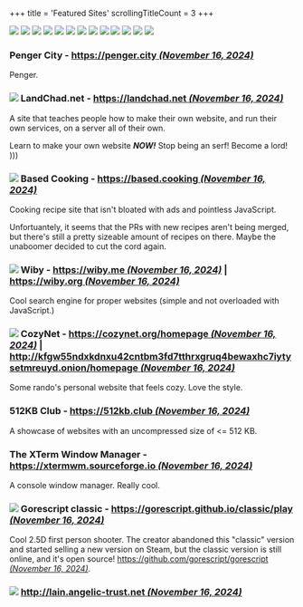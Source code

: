 +++
title               = 'Featured Sites'
scrollingTitleCount = 3
+++

[![](/buttons/gnu.org-emacs.gif)](https://www.gnu.org/software/emacs "Updated July 26, 2024")
[![](/buttons/shmage.xyz.gif)](https://shmage.xyz "Updated July 26, 2024")
[![](/buttons/geti2p.net.gif)](https://geti2p.net "Updated July 26, 2024")
[![](/buttons/keepassxc.org.gif)](https://keepassxc.org "Updated July 26, 2024")
[![](/buttons/librewolf.net.gif)](https://librewolf.net "Updated July 26, 2024")
[![](/buttons/torproject.org.gif)](https://torproject.org "Updated July 26, 2024")
[![](/buttons/gnu.org.gif)](https://gnu.org "Updated July 26, 2024")
[![](/buttons/kde.org.gif)](https://kde.org "Updated July 26, 2024")
[![](/buttons/ublockorigin.com.gif)](https://ublockorigin.com "Updated July 26, 2024")
[![](/buttons/debian.org.gif)](https://debian.org "Updated July 26, 2024")
[![](/buttons/nergen.net.gif)](https://nergen.net "Updated July 26, 2024")
[![](/buttons/getimiskon.xyz.gif)](https://getimiskon.xyz "Updated July 26, 2024")
[![](/buttons/voidlinux.org.gif)](https://voidlinux.org/ "Updated October 30, 2024")

### Penger City - [https://penger.city *(November 16, 2024)*](https://penger.city)

Penger.

### [![](/buttons/landchad.net.gif)](https://landchad.net) LandChad.net - [https://landchad.net *(November 16, 2024)*](https://landchad.net)

A site that teaches people how to make their own website, and run their own
services, on a server all of their own.

Learn to make your own website ***NOW!*** Stop being an serf! Become a lord! )))

### [![](/buttons/based.cooking.gif)](https://based.cooking) Based Cooking - [https://based.cooking *(November 16, 2024)*](https://based.cooking)

Cooking recipe site that isn't bloated with ads and pointless
JavaScript.

Unfortuantely, it seems that the PRs with new recipes aren't being merged, but
there's still a pretty sizeable amount of recipes on there. Maybe the unaboomer
decided to cut the cord again.

### [![](/buttons/wiby.me.gif)](https://wiby.me) Wiby - [https://wiby.me *(November 16, 2024)*](https://wiby.me) | [https://wiby.org *(November 16, 2024)*](https://wiby.org)

Cool search engine for proper websites (simple and not overloaded with JavaScript.)

### [![](/buttons/cozynet.org.gif)](https://cozynet.org/homepage/) CozyNet - [https://cozynet.org/homepage *(November 16, 2024)*](https://cozynet.org/homepage) | [http://kfgw55ndxkdnxu42cntbm3fd7tthrxgruq4bewaxhc7iytysetmreuyd.onion/homepage *(November 16, 2024)*](http://kfgw55ndxkdnxu42cntbm3fd7tthrxgruq4bewaxhc7iytysetmreuyd.onion/homepage/)

Some rando's personal website that feels cozy. Love the style.

### 512KB Club - [https://512kb.club *(November 16, 2024)*](https://512kb.club)

A showcase of websites with an uncompressed size of <= 512 KB.

### The XTerm Window Manager - [https://xtermwm.sourceforge.io *(November 16, 2024)*](https://xtermwm.sourceforge.io)

A console window manager. Really cool.

### [![](/buttons/gorescript.github.io.gif)](https://gorescript.github.io/classic/play) Gorescript classic - [https://gorescript.github.io/classic/play *(November 16, 2024)*](https://gorescript.github.io/classic/play)

Cool 2.5D first person shooter. The creator abandoned this "classic" version and
started selling a new version on Steam, but the classic version is still online,
and it's open source!
[https://github.com/gorescript/gorescript *(November 16, 2024)*](https://github.com/gorescript/gorescript).

### [![](/buttons/lain.angelic-trust.net.gif)](https://lain.angelic-trust.net) [http://lain.angelic-trust.net *(November 16, 2024)*](https://lain.angelic-trust.net)

